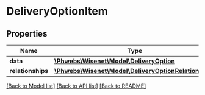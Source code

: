 # DeliveryOptionItem

## Properties
Name | Type | Description | Notes
------------ | ------------- | ------------- | -------------
**data** | [**\Phwebs\Wisenet\Model\DeliveryOption**](DeliveryOption.md) |  | [optional] 
**relationships** | [**\Phwebs\Wisenet\Model\DeliveryOptionRelationships**](DeliveryOptionRelationships.md) |  | [optional] 

[[Back to Model list]](../../README.md#documentation-for-models) [[Back to API list]](../../README.md#documentation-for-api-endpoints) [[Back to README]](../../README.md)

